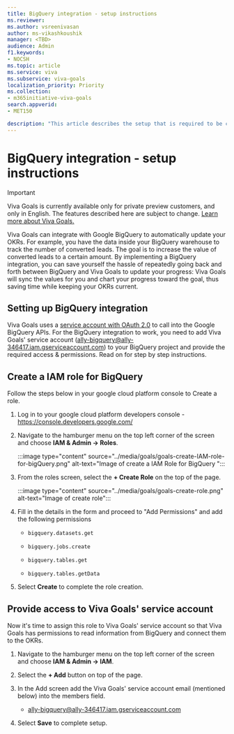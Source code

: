 ```yaml
---
title: BigQuery integration - setup instructions
ms.reviewer: 
ms.author: vsreenivasan
author: ms-vikashkoushik
manager: <TBD>
audience: Admin
f1.keywords:
- NOCSH
ms.topic: article
ms.service: viva
ms.subservice: viva-goals
localization_priority: Priority
ms.collection:  
- m365initiative-viva-goals
search.appverid:
- MET150

description: "This article describes the setup that is required to be completed by the BigQuery administrator of the organization."
---
```


# BigQuery integration - setup instructions

> [!IMPORTANT]
> Viva Goals is currently available only for private preview customers, and only in English. The features described here are subject to change. [Learn more about Viva Goals.](https://go.microsoft.com/fwlink/?linkid=2189933)

Viva Goals can integrate with Google BigQuery to automatically update your OKRs. For example, you have the data inside your BigQuery warehouse to track the number of converted leads. The goal is to increase the value of converted leads to a certain amount. By implementing a BigQuery integration, you can save yourself the hassle of repeatedly going back and forth between BigQuery and Viva Goals to update your progress: Viva Goals will sync the values for you and chart your progress toward the goal, thus saving time while keeping your OKRs current.

## Setting up BigQuery integration

Viva Goals uses a [service account with OAuth 2.0](https://developers.google.com/identity/protocols/oauth2/service-account) to call into the Google BigQuery APIs. For the BigQuery integration to work, you need to add Viva Goals' service account (ally-bigquery@ally-346417.iam.gserviceaccount.com) to your BigQuery project and provide the required access & permissions. Read on for step by step instructions.

## Create a IAM role for BigQuery 

Follow the steps below in your google cloud platform console to Create a role.

1. Log in to your google cloud platform developers console - https://console.developers.google.com/

2. Navigate to the hamburger menu on the top left corner of the screen and choose **IAM & Admin -> Roles**.

    :::image type="content" source="../media/goals/goals-create-IAM-role-for-bigQuery.png" alt-text="Image of create a IAM Role for BigQuery ":::

3. From the roles screen, select the **+ Create Role** on the top of the page. 

    :::image type="content" source="../media/goals/goals-create-role.png" alt-text="Image of create role":::

4. Fill in the details in the form and proceed to "Add Permissions" and add the following permissions

    - `bigquery.datasets.get`
    
    - `bigquery.jobs.create`
    
    - `bigquery.tables.get` 
    
    - `bigquery.tables.getData`

5. Select **Create** to complete the role creation.

## Provide access to Viva Goals' service account

Now it's time to assign this role to Viva Goals' service account so that Viva Goals has permissions to read information from BigQuery and connect them to the OKRs.

1. Navigate to the hamburger menu on the top left corner of the screen and choose **IAM & Admin -> IAM**. 

2. Select the **+ Add** button on top of the page. 

3. In the Add screen add the Viva Goals' service account email (mentioned below) into the members field.

    -  ally-bigquery@ally-346417.iam.gserviceaccount.com

4. Select **Save** to complete setup.

